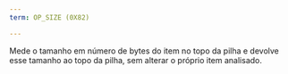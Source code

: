 ```yaml
---
term: OP_SIZE (0X82)

---
```

Mede o tamanho em número de bytes do item no topo da pilha e devolve esse tamanho ao topo da pilha, sem alterar o próprio item analisado.